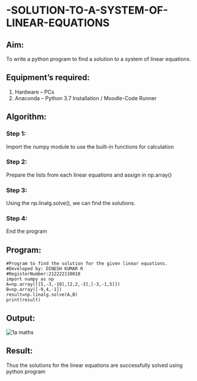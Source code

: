 # -SOLUTION-TO-A-SYSTEM-OF-LINEAR-EQUATIONS
## Aim:


To write a python program to find a solution to a system of linear equations.


## Equipment’s required: 

1. 	Hardware – PCs
2. 	Anaconda – Python 3.7 Installation / Moodle-Code Runner


## Algorithm:

### Step 1:

Import the numpy module to use the built-in functions for calculation
### Step 2: 

Prepare the lists from each linear equations and assign in np.array()
### Step 3: 

Using the np.linalg.solve(), we can find the solutions.
### Step 4: 

End the program


## Program:

```
#Program to find the solution for the given linear equations.
#Developed by: DINESH KUMAR R
#RegisterNumber:212222110010
import numpy as np
A=np.array([[5,-3,-10],[2,2,-3],[-3,-1,5]])
B=np.array([-9,4,-1])
result=np.linalg.solve(A,B)
print(result)
```

## Output:

![1a maths](https://user-images.githubusercontent.com/119477784/228246856-ec574483-9ebe-498b-9557-a0c57145012e.png)

## Result:

Thus the solutions for the linear equations are successfully solved using python program

